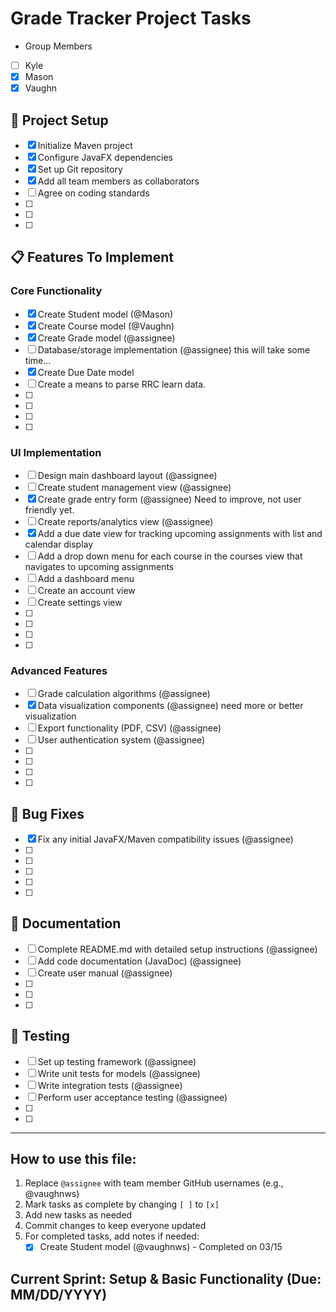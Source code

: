 # Grade Tracker Project Tasks

- Group Members
- [ ] Kyle
- [x] Mason
- [x] Vaughn

## 🚀 Project Setup

- [x] Initialize Maven project
- [x] Configure JavaFX dependencies
- [x] Set up Git repository
- [x] Add all team members as collaborators
- [ ] Agree on coding standards
- [ ] 
- [ ] 
- [ ] 

## 📋 Features To Implement

### Core Functionality
- [x] Create Student model (@Mason)
- [x] Create Course model (@Vaughn)
- [x] Create Grade model (@assignee)
- [ ] Database/storage implementation (@assignee) this will take some time...
- [x] Create Due Date model
- [ ] Create a means to parse RRC learn data.
- [ ] 
- [ ] 
- [ ] 
- [ ] 

### UI Implementation
- [ ] Design main dashboard layout (@assignee)
- [ ] Create student management view (@assignee)
- [x] Create grade entry form (@assignee) Need to improve, not user friendly yet.
- [ ] Create reports/analytics view (@assignee)
- [x] Add a due date view for tracking upcoming assignments with list and calendar display
- [ ] Add a drop down menu for each course in the courses view that navigates to upcoming assignments
- [ ] Add a dashboard menu
- [ ] Create an account view
- [ ] Create settings view
- [ ] 
- [ ] 
- [ ] 
- [ ] 

### Advanced Features
- [ ] Grade calculation algorithms (@assignee) 
- [x] Data visualization components (@assignee) need more or better visualization
- [ ] Export functionality (PDF, CSV) (@assignee)
- [ ] User authentication system (@assignee)
- [ ] 
- [ ] 
- [ ] 
- [ ] 

## 🐛 Bug Fixes
- [x] Fix any initial JavaFX/Maven compatibility issues (@assignee)
- [ ] 
- [ ] 
- [ ] 
- [ ] 
- [ ] 

## 📝 Documentation
- [ ] Complete README.md with detailed setup instructions (@assignee)
- [ ] Add code documentation (JavaDoc) (@assignee)
- [ ] Create user manual (@assignee)
- [ ] 
- [ ] 
- [ ] 

## 🧪 Testing
- [ ] Set up testing framework (@assignee)
- [ ] Write unit tests for models (@assignee)
- [ ] Write integration tests (@assignee)
- [ ] Perform user acceptance testing (@assignee)
- [ ] 
- [ ] 

---

## How to use this file:

1. Replace `@assignee` with team member GitHub usernames (e.g., @vaughnws)
2. Mark tasks as complete by changing `[ ]` to `[x]`
3. Add new tasks as needed
4. Commit changes to keep everyone updated
5. For completed tasks, add notes if needed:
   - [x] Create Student model (@vaughnws) - Completed on 03/15

## Current Sprint: Setup & Basic Functionality (Due: MM/DD/YYYY)
